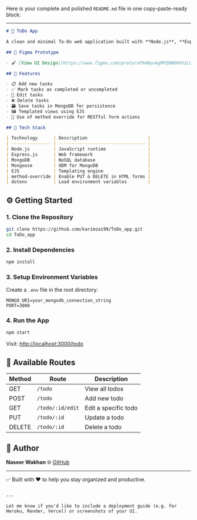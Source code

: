 Here is your complete and polished `README.md` file in one copy-paste-ready block:

---

```markdown
# 📝 ToDo App

A clean and minimal To-Do web application built with **Node.js**, **Express**, **MongoDB**, and **EJS**. This project allows users to **create**, **update**, and **delete** tasks, making task management simple and effective.

## 🔗 Figma Prototype

- 🖌️ [View UI Design](https://www.figma.com/proto/xF6mNyu4gMFQ9N0HVVzLU2/Untitled?node-id=1-2&p=f&m=draw&scaling=min-zoom&content-scaling=fixed&page-id=0%3A1&t=WCsGwWxpeRVuA6J3-1)

## 🚀 Features

- 📋 Add new tasks
- ✅ Mark tasks as completed or uncompleted
- 📝 Edit tasks
- ❌ Delete tasks
- 🗃️ Save tasks in MongoDB for persistence
- 🖼️ Templated views using EJS
- 🔁 Use of method override for RESTful form actions

## 🧰 Tech Stack

| Technology      | Description                       |
| --------------- | --------------------------------- |
| Node.js         | JavaScript runtime                |
| Express.js      | Web framework                     |
| MongoDB         | NoSQL database                    |
| Mongoose        | ODM for MongoDB                   |
| EJS             | Templating engine                 |
| method-override | Enable PUT & DELETE in HTML forms |
| dotenv          | Load environment variables        |
```

## ⚙️ Getting Started

### 1. Clone the Repository

```bash
git clone https://github.com/karimzai99/ToDo_app.git
cd ToDo_app
```

### 2. Install Dependencies

```bash
npm install
```

### 3. Setup Environment Variables

Create a `.env` file in the root directory:

```
MONGO_URI=your_mongodb_connection_string
PORT=3000
```

### 4. Run the App

```bash
npm start
```

Visit: [http://localhost:3000/todo](http://localhost:3000/todo)

## 📡 Available Routes

| Method | Route            | Description          |
| ------ | ---------------- | -------------------- |
| GET    | `/todo`          | View all todos       |
| POST   | `/todo`          | Add new todo         |
| GET    | `/todo/:id/edit` | Edit a specific todo |
| PUT    | `/todo/:id`      | Update a todo        |
| DELETE | `/todo/:id`      | Delete a todo        |

## 🙌 Author

**Naseer Wakhan**
🌐 [GitHub](https://github.com/karimzai99)

---

✅ Built with ❤️ to help you stay organized and productive.

```

---

Let me know if you'd like to include a deployment guide (e.g. for Heroku, Render, Vercel) or screenshots of your UI.
```
